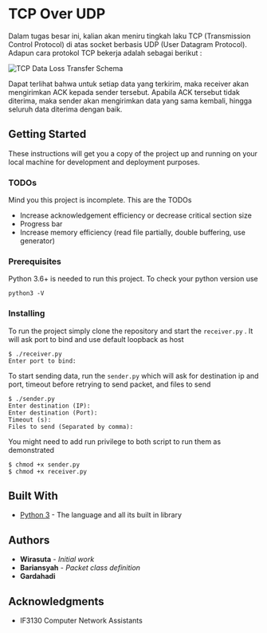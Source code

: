 # TCP Over UDP

Dalam tugas besar ini, kalian akan meniru tingkah laku TCP (Transmission Control Protocol) di atas socket berbasis UDP (User Datagram Protocol). Adapun cara protokol TCP bekerja adalah sebagai berikut :

![TCP Data Loss Transfer Schema](https://accedian.com/wp-content/uploads/2018/09/tcp3.png)

Dapat terlihat bahwa untuk setiap data yang terkirim, maka receiver akan mengirimkan ACK kepada sender tersebut. Apabila ACK tersebut tidak diterima, maka sender akan mengirimkan data yang sama kembali, hingga seluruh data diterima dengan baik.

## Getting Started

These instructions will get you a copy of the project up and running on your local machine for development and deployment purposes.

### TODOs

Mind you this project is incomplete. This are the TODOs

- Increase acknowledgement efficiency or decrease critical section size
- Progress bar
- Increase memory efficiency (read file partially, double buffering, use generator)

### Prerequisites

Python 3.6+ is needed to run this project. To check your python version use

```
python3 -V
```

### Installing

To run the project simply clone the repository and start the `receiver.py` . It will ask port to bind and use default loopback as host

```
$ ./receiver.py
Enter port to bind:
```

To start sending data, run the `sender.py` which will ask for destination ip and port, timeout before retrying to send packet, and files to send

```
$ ./sender.py
Enter destination (IP):
Enter destination (Port):
Timeout (s):
Files to send (Separated by comma):
```

You might need to add run privilege to both script to run them as demonstrated

```
$ chmod +x sender.py
$ chmod +x receiver.py
```

## Built With

- [Python 3](https://docs.python.org/3/) - The language and all its built in library

## Authors

- **Wirasuta** - _Initial work_
- **Bariansyah** - _Packet class definition_
- **Gardahadi**

## Acknowledgments

- IF3130 Computer Network Assistants
